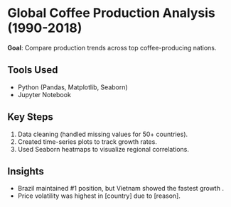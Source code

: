 # Global Coffee Production Analysis (1990-2018)  
**Goal**: Compare production trends across top coffee-producing nations.  

## Tools Used  
- Python (Pandas, Matplotlib, Seaborn)  
- Jupyter Notebook  

## Key Steps  
1. Data cleaning (handled missing values for 50+ countries).  
2. Created time-series plots to track growth rates.  
3. Used Seaborn heatmaps to visualize regional correlations.  

## Insights  
- Brazil maintained #1 position, but Vietnam showed the fastest growth .  
- Price volatility was highest in [country] due to [reason].  

